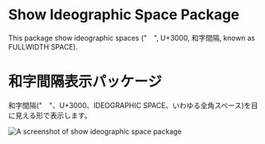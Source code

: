 # Show Ideographic Space Package
This package show ideographic spaces ("　", U+3000, 和字間隔, known as FULLWIDTH SPACE).

# 和字間隔表示パッケージ
和字間隔("　"、U+3000、IDEOGRAPHIC SPACE、いわゆる全角スペース)を目に見える形で表示します。

![A screenshot of show ideographic space package](http://raccy.github.io/images/trap-of-fullwidth-space.jpg)
